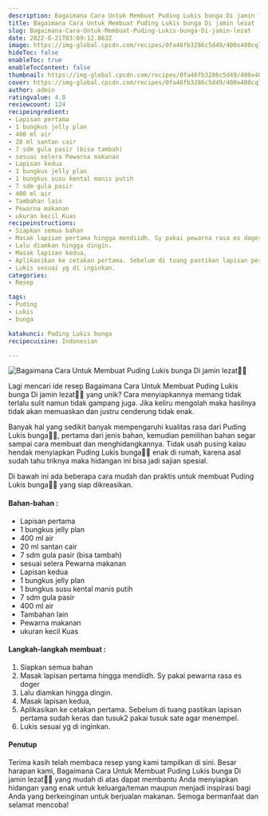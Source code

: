 ```yaml
---
description: Bagaimana Cara Untuk Membuat Puding Lukis bunga Di jamin lezat"
title: Bagaimana Cara Untuk Membuat Puding Lukis bunga Di jamin lezat
slug: Bagaimana-Cara-Untuk-Membuat-Puding-Lukis-bunga-Di-jamin-lezat
date: 2022-8-21T03:09:12.063Z
image: https://img-global.cpcdn.com/recipes/0fa46fb3286c5d49/400x400cq70/photo.jpg
hideToc: false
enableToc: true
enableTocContent: false
thumbnail: https://img-global.cpcdn.com/recipes/0fa46fb3286c5d49/400x400cq70/photo.jpg
cover: https://img-global.cpcdn.com/recipes/0fa46fb3286c5d49/400x400cq70/photo.jpg
author: admin
ratingvalue: 4.8
reviewcount: 124
recipeingredient:
- Lapisan pertama
- 1 bungkus jelly plan
- 400 ml air
- 20 ml santan cair
- 7 sdm gula pasir (bisa tambah)
- sesuai selera Pewarna makanan
- Lapisan kedua
- 1 bungkus jelly plan
- 1 bungkus susu kental manis putih
- 7 sdm gula pasir
- 400 ml air
- Tambahan lain
- Pewarna makanan
- ukuran kecil Kuas
recipeinstructions:
- Siapkan semua bahan
- Masak lapisan pertama hingga mendiidh. Sy pakai pewarna rasa es doger
- Lalu diamkan hingga dingin.
- Masak lapisan kedua,
- Aplikasikan ke cetakan pertama. Sebelum di tuang pastikan lapisan pertama sudah keras dan tusuk2 pakai tusuk sate agar menempel.
- Lukis sesuai yg di inginkan.
categories:
- Resep

tags:
- Puding
- Lukis
- bunga

katakunci: Puding Lukis bunga
recipecuisine: Indonesian

---
```


![Bagaimana Cara Untuk Membuat Puding Lukis bunga Di jamin lezat👩‍🍳](https://img-global.cpcdn.com/recipes/0fa46fb3286c5d49/400x400cq70/photo.jpg)

Lagi mencari ide resep Bagaimana Cara Untuk Membuat Puding Lukis bunga Di jamin lezat👩‍🍳 yang unik? Cara menyiapkannya memang tidak terlalu sulit namun tidak gampang juga. Jika keliru mengolah maka hasilnya tidak akan memuaskan dan justru cenderung tidak enak.

Banyak hal yang sedikit banyak mempengaruhi kualitas rasa dari Puding Lukis bunga👩‍🍳, pertama dari jenis bahan, kemudian pemilihan bahan segar sampai cara membuat dan menghidangkannya. Tidak usah pusing kalau hendak menyiapkan Puding Lukis bunga👩‍🍳 enak di rumah, karena asal sudah tahu triknya maka hidangan ini bisa jadi sajian spesial.

Di bawah ini ada beberapa cara mudah dan praktis untuk membuat Puding Lukis bunga👩‍🍳 yang siap dikreasikan.

<!--inarticleads1-->

#### Bahan-bahan :

- Lapisan pertama
- 1 bungkus jelly plan
- 400 ml air
- 20 ml santan cair
- 7 sdm gula pasir (bisa tambah)
- sesuai selera Pewarna makanan
- Lapisan kedua
- 1 bungkus jelly plan
- 1 bungkus susu kental manis putih
- 7 sdm gula pasir
- 400 ml air
- Tambahan lain
- Pewarna makanan
- ukuran kecil Kuas

<!--inarticleads2-->

#### Langkah-langkah membuat :

1. Siapkan semua bahan
1. Masak lapisan pertama hingga mendiidh. Sy pakai pewarna rasa es doger
1. Lalu diamkan hingga dingin.
1. Masak lapisan kedua,
1. Aplikasikan ke cetakan pertama. Sebelum di tuang pastikan lapisan pertama sudah keras dan tusuk2 pakai tusuk sate agar menempel.
1. Lukis sesuai yg di inginkan.

#### Penutup

Terima kasih telah membaca resep yang kami tampilkan di sini. Besar harapan kami, Bagaimana Cara Untuk Membuat Puding Lukis bunga Di jamin lezat👩‍🍳 yang mudah di atas dapat membantu Anda menyiapkan hidangan yang enak untuk keluarga/teman maupun menjadi inspirasi bagi Anda yang berkeinginan untuk berjualan makanan. Semoga bermanfaat dan selamat mencoba!